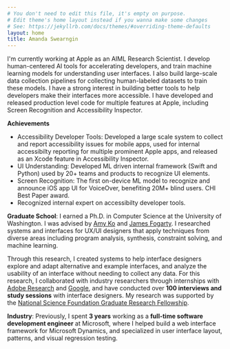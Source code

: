 ```yaml
---
# You don't need to edit this file, it's empty on purpose.
# Edit theme's home layout instead if you wanna make some changes
# See: https://jekyllrb.com/docs/themes/#overriding-theme-defaults
layout: home
title: Amanda Swearngin
---
```

I'm currently working at Apple as an AIML Research Scientist. I develop human-centered AI tools for accelerating developers, and train machine learning models for understanding user interfaces. I also build large-scale data collection pipelines for collecting human-labeled datasets to train these models. I have a strong interest in building better tools to help developers make their interfaces more accessible. I have developed and released production level code for multiple features at Apple, including Screen Recognition and Accessibility Inspector.  

<b>Achievements</b>
<ul>
  <li>Accessibility Developer Tools: Developed a large scale system to collect and report accessibility issues for mobile apps, used for internal accessibilty reporting for multiple prominent Apple apps, and released as an Xcode feature in Accessibility Inspector.</li>
  <li>UI Understanding: Developed ML driven internal framework (Swift and Python) used by 20+ teams and products to recognize UI elements. </li>
  <li>Screen Recognition: The first on-device ML model to recognize and announce iOS app UI for VoiceOver, benefiting 20M+ blind users. CHI Best Paper award. </li>
  <li>Recognized internal expert on accessibilty developer tools.</li>
</ul>

<b>Graduate School</b>: I earned a Ph.D. in Computer Science at the University of Washington. I was 
	advised by <a href="https://faculty.washington.edu/ajko/">Amy Ko</a> and 
	<a href="https://homes.cs.washington.edu/~jfogarty/">James Fogarty</a>. I researched systems and interfaces for UX/UI designers that apply techniques from diverse areas including program analysis, synthesis, constraint solving, and machine learning.

Through this research, I created systems to help interface designers explore and adapt
alternative and example interfaces, and analyze the usability of an interface without needing to collect any data. For this research, I collaborated with industry researchers through internships with <a href="https://research.adobe.com/">Adobe Research</a> and 
<a href="https://ai.google/research/">Google</a>, and have conducted over <b>100 interviews and study sessions</b> with interface designers. My research was supported by the <a href="https://www.nsfgrfp.org/">National Science Foundation Graduate Research Fellowship</a>.

<b>Industry</b>: Previously, I spent <b>3 years</b> working as a <b>full-time software development engineer</b> at Microsoft, where I helped build a web interface framework for Microsoft Dynamics, and specialized in user interface layout, patterns, and visual regression testing. 


